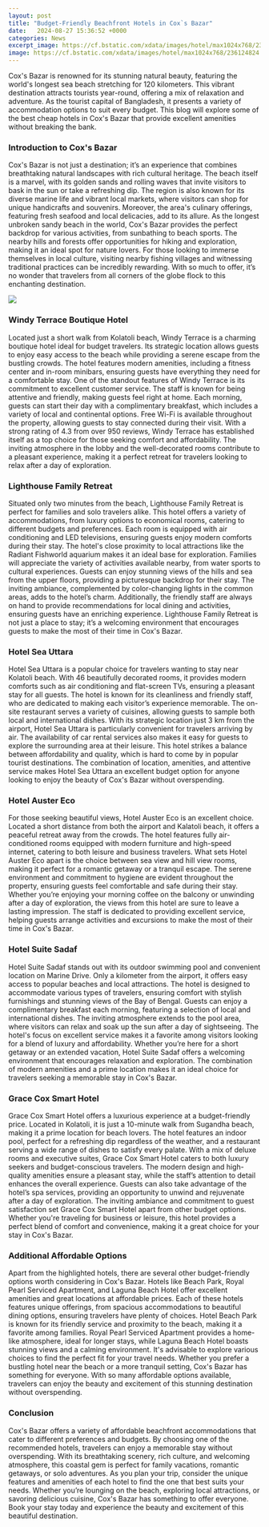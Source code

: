 ```yaml
---
layout: post
title: "Budget-Friendly Beachfront Hotels in Cox`s Bazar"
date:   2024-08-27 15:36:52 +0000
categories: News
excerpt_image: https://cf.bstatic.com/xdata/images/hotel/max1024x768/236124824.jpg?k=179c75f49142676510777b8aa32e5dde4db9100357e72e6a07633b0f900e1b0d&amp;o=&amp;hp=1
image: https://cf.bstatic.com/xdata/images/hotel/max1024x768/236124824.jpg?k=179c75f49142676510777b8aa32e5dde4db9100357e72e6a07633b0f900e1b0d&amp;o=&amp;hp=1
---
```


Cox's Bazar is renowned for its stunning natural beauty, featuring the world's longest sea beach stretching for 120 kilometers. This vibrant destination attracts tourists year-round, offering a mix of relaxation and adventure. As the tourist capital of Bangladesh, it presents a variety of accommodation options to suit every budget. This blog will explore some of the best cheap hotels in Cox's Bazar that provide excellent amenities without breaking the bank.
### Introduction to Cox's Bazar
Cox's Bazar is not just a destination; it’s an experience that combines breathtaking natural landscapes with rich cultural heritage. The beach itself is a marvel, with its golden sands and rolling waves that invite visitors to bask in the sun or take a refreshing dip. The region is also known for its diverse marine life and vibrant local markets, where visitors can shop for unique handicrafts and souvenirs. Moreover, the area's culinary offerings, featuring fresh seafood and local delicacies, add to its allure. 
As the longest unbroken sandy beach in the world, Cox's Bazar provides the perfect backdrop for various activities, from sunbathing to beach sports. The nearby hills and forests offer opportunities for hiking and exploration, making it an ideal spot for nature lovers. For those looking to immerse themselves in local culture, visiting nearby fishing villages and witnessing traditional practices can be incredibly rewarding. With so much to offer, it’s no wonder that travelers from all corners of the globe flock to this enchanting destination.

![](https://cf.bstatic.com/xdata/images/hotel/max1024x768/236124824.jpg?k=179c75f49142676510777b8aa32e5dde4db9100357e72e6a07633b0f900e1b0d&amp;o=&amp;hp=1)
### Windy Terrace Boutique Hotel
Located just a short walk from Kolatoli beach, Windy Terrace is a charming boutique hotel ideal for budget travelers. Its strategic location allows guests to enjoy easy access to the beach while providing a serene escape from the bustling crowds. The hotel features modern amenities, including a fitness center and in-room minibars, ensuring guests have everything they need for a comfortable stay. 
One of the standout features of Windy Terrace is its commitment to excellent customer service. The staff is known for being attentive and friendly, making guests feel right at home. Each morning, guests can start their day with a complimentary breakfast, which includes a variety of local and continental options. Free Wi-Fi is available throughout the property, allowing guests to stay connected during their visit. 
With a strong rating of 4.3 from over 950 reviews, Windy Terrace has established itself as a top choice for those seeking comfort and affordability. The inviting atmosphere in the lobby and the well-decorated rooms contribute to a pleasant experience, making it a perfect retreat for travelers looking to relax after a day of exploration.
### Lighthouse Family Retreat
Situated only two minutes from the beach, Lighthouse Family Retreat is perfect for families and solo travelers alike. This hotel offers a variety of accommodations, from luxury options to economical rooms, catering to different budgets and preferences. Each room is equipped with air conditioning and LED televisions, ensuring guests enjoy modern comforts during their stay. 
The hotel's close proximity to local attractions like the Radiant Fishworld aquarium makes it an ideal base for exploration. Families will appreciate the variety of activities available nearby, from water sports to cultural experiences. Guests can enjoy stunning views of the hills and sea from the upper floors, providing a picturesque backdrop for their stay. 
The inviting ambiance, complemented by color-changing lights in the common areas, adds to the hotel’s charm. Additionally, the friendly staff are always on hand to provide recommendations for local dining and activities, ensuring guests have an enriching experience. Lighthouse Family Retreat is not just a place to stay; it’s a welcoming environment that encourages guests to make the most of their time in Cox's Bazar.
### Hotel Sea Uttara
Hotel Sea Uttara is a popular choice for travelers wanting to stay near Kolatoli beach. With 46 beautifully decorated rooms, it provides modern comforts such as air conditioning and flat-screen TVs, ensuring a pleasant stay for all guests. The hotel is known for its cleanliness and friendly staff, who are dedicated to making each visitor’s experience memorable. 
The on-site restaurant serves a variety of cuisines, allowing guests to sample both local and international dishes. With its strategic location just 3 km from the airport, Hotel Sea Uttara is particularly convenient for travelers arriving by air. The availability of car rental services also makes it easy for guests to explore the surrounding area at their leisure. 
This hotel strikes a balance between affordability and quality, which is hard to come by in popular tourist destinations. The combination of location, amenities, and attentive service makes Hotel Sea Uttara an excellent budget option for anyone looking to enjoy the beauty of Cox's Bazar without overspending.
### Hotel Auster Eco
For those seeking beautiful views, Hotel Auster Eco is an excellent choice. Located a short distance from both the airport and Kalatoli beach, it offers a peaceful retreat away from the crowds. The hotel features fully air-conditioned rooms equipped with modern furniture and high-speed internet, catering to both leisure and business travelers. 
What sets Hotel Auster Eco apart is the choice between sea view and hill view rooms, making it perfect for a romantic getaway or a tranquil escape. The serene environment and commitment to hygiene are evident throughout the property, ensuring guests feel comfortable and safe during their stay. 
Whether you’re enjoying your morning coffee on the balcony or unwinding after a day of exploration, the views from this hotel are sure to leave a lasting impression. The staff is dedicated to providing excellent service, helping guests arrange activities and excursions to make the most of their time in Cox's Bazar.
### Hotel Suite Sadaf
Hotel Suite Sadaf stands out with its outdoor swimming pool and convenient location on Marine Drive. Only a kilometer from the airport, it offers easy access to popular beaches and local attractions. The hotel is designed to accommodate various types of travelers, ensuring comfort with stylish furnishings and stunning views of the Bay of Bengal. 
Guests can enjoy a complimentary breakfast each morning, featuring a selection of local and international dishes. The inviting atmosphere extends to the pool area, where visitors can relax and soak up the sun after a day of sightseeing. The hotel's focus on excellent service makes it a favorite among visitors looking for a blend of luxury and affordability.
Whether you’re here for a short getaway or an extended vacation, Hotel Suite Sadaf offers a welcoming environment that encourages relaxation and exploration. The combination of modern amenities and a prime location makes it an ideal choice for travelers seeking a memorable stay in Cox's Bazar.
### Grace Cox Smart Hotel
Grace Cox Smart Hotel offers a luxurious experience at a budget-friendly price. Located in Kolatoli, it is just a 10-minute walk from Sugandha beach, making it a prime location for beach lovers. The hotel features an indoor pool, perfect for a refreshing dip regardless of the weather, and a restaurant serving a wide range of dishes to satisfy every palate.
With a mix of deluxe rooms and executive suites, Grace Cox Smart Hotel caters to both luxury seekers and budget-conscious travelers. The modern design and high-quality amenities ensure a pleasant stay, while the staff’s attention to detail enhances the overall experience. Guests can also take advantage of the hotel’s spa services, providing an opportunity to unwind and rejuvenate after a day of exploration.
The inviting ambiance and commitment to guest satisfaction set Grace Cox Smart Hotel apart from other budget options. Whether you're traveling for business or leisure, this hotel provides a perfect blend of comfort and convenience, making it a great choice for your stay in Cox's Bazar.
### Additional Affordable Options
Apart from the highlighted hotels, there are several other budget-friendly options worth considering in Cox's Bazar. Hotels like Beach Park, Royal Pearl Serviced Apartment, and Laguna Beach Hotel offer excellent amenities and great locations at affordable prices. Each of these hotels features unique offerings, from spacious accommodations to beautiful dining options, ensuring travelers have plenty of choices.
Hotel Beach Park is known for its friendly service and proximity to the beach, making it a favorite among families. Royal Pearl Serviced Apartment provides a home-like atmosphere, ideal for longer stays, while Laguna Beach Hotel boasts stunning views and a calming environment. 
It's advisable to explore various choices to find the perfect fit for your travel needs. Whether you prefer a bustling hotel near the beach or a more tranquil setting, Cox's Bazar has something for everyone. With so many affordable options available, travelers can enjoy the beauty and excitement of this stunning destination without overspending.
### Conclusion
Cox's Bazar offers a variety of affordable beachfront accommodations that cater to different preferences and budgets. By choosing one of the recommended hotels, travelers can enjoy a memorable stay without overspending. With its breathtaking scenery, rich culture, and welcoming atmosphere, this coastal gem is perfect for family vacations, romantic getaways, or solo adventures. 
As you plan your trip, consider the unique features and amenities of each hotel to find the one that best suits your needs. Whether you’re lounging on the beach, exploring local attractions, or savoring delicious cuisine, Cox's Bazar has something to offer everyone. Book your stay today and experience the beauty and excitement of this beautiful destination.